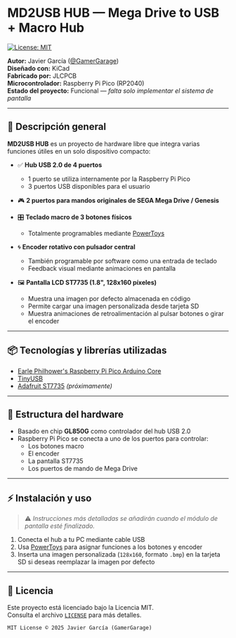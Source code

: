 # MD2USB HUB — Mega Drive to USB + Macro Hub

[![License: MIT](https://img.shields.io/badge/License-MIT-yellow.svg)](LICENSE)

**Autor:** Javier García ([@GamerGarage](https://www.youtube.com/@GamerGarage))  
**Diseñado con:** KiCad  
**Fabricado por:** JLCPCB  
**Microcontrolador:** Raspberry Pi Pico (RP2040)  
**Estado del proyecto:** Funcional — *falta solo implementar el sistema de pantalla*

---

## 🔧 Descripción general

**MD2USB HUB** es un proyecto de hardware libre que integra varias funciones útiles en un solo dispositivo compacto:

- ✅ **Hub USB 2.0 de 4 puertos**  
  - 1 puerto se utiliza internamente por la Raspberry Pi Pico  
  - 3 puertos USB disponibles para el usuario

- 🎮 **2 puertos para mandos originales de SEGA Mega Drive / Genesis**

- 🎛️ **Teclado macro de 3 botones físicos**  
  - Totalmente programables mediante [PowerToys](https://learn.microsoft.com/en-us/windows/powertoys/)

- 🌀 **Encoder rotativo con pulsador central**  
  - También programable por software como una entrada de teclado  
  - Feedback visual mediante animaciones en pantalla

- 🖼️ **Pantalla LCD ST7735 (1.8", 128x160 píxeles)**  
  - Muestra una imagen por defecto almacenada en código  
  - Permite cargar una imagen personalizada desde tarjeta SD  
  - Muestra animaciones de retroalimentación al pulsar botones o girar el encoder

---

## 📦 Tecnologías y librerías utilizadas

- [Earle Philhower's Raspberry Pi Pico Arduino Core](https://github.com/earlephilhower/arduino-pico)
- [TinyUSB](https://github.com/hathach/tinyusb)
- [Adafruit ST7735](https://github.com/adafruit/Adafruit-ST7735-Library) *(próximamente)*

---

## 📁 Estructura del hardware

- Basado en chip **GL850G** como controlador del hub USB 2.0
- Raspberry Pi Pico se conecta a uno de los puertos para controlar:
  - Los botones macro
  - El encoder
  - La pantalla ST7735
  - Los puertos de mando de Mega Drive

---

## ⚡ Instalación y uso

> ⚠️ *Instrucciones más detalladas se añadirán cuando el módulo de pantalla esté finalizado.*

1. Conecta el hub a tu PC mediante cable USB
2. Usa [PowerToys](https://learn.microsoft.com/en-us/windows/powertoys/) para asignar funciones a los botones y encoder
3. Inserta una imagen personalizada (`128x160`, formato `.bmp`) en la tarjeta SD si deseas reemplazar la imagen por defecto

---

## 📜 Licencia

Este proyecto está licenciado bajo la Licencia MIT.  
Consulta el archivo [`LICENSE`](./LICENSE) para más detalles.

```text
MIT License © 2025 Javier García (GamerGarage)




